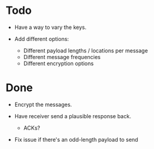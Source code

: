 Todo
====

* Have a way to vary the keys. 

* Add different options:
    * Different payload lengths / locations per message
    * Different message frequencies
    * Different encryption options

Done
====

* Encrypt the messages.

* Have receiver send a plausible response back.
    * ACKs?

* Fix issue if there's an odd-length payload to send

